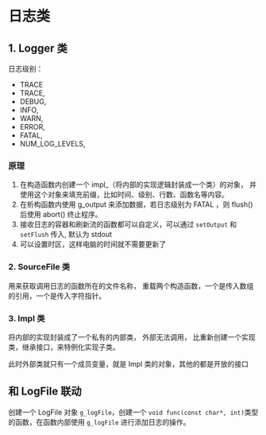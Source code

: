# 日志类

## 1. Logger 类

日志级别：
* TRACE
* TRACE,
* DEBUG,
* INFO,
* WARN,
* ERROR,
* FATAL,
* NUM_LOG_LEVELS,  


### 原理

1. 在构造函数内创建一个 impl_（将内部的实现逻辑封装成一个类）的对象， 并使用这个对象来填充前缀，比如时间、级别、行数、函数名等内容。
2. 在析构函数内使用 g_output 来添加数据，若日志级别为 FATAL ，则 flush() 后使用 abort() 终止程序。
3. 接收日志的容器和刷新流的函数都可以自定义，可以通过 `setOutput` 和 `setFlush` 传入, 默认为 stdout
4. 可以设置时区，这样电脑的时间就不需要更新了


### 2. SourceFile 类

用来获取调用日志的函数所在的文件名称， 重载两个构造函数，一个是传入数组的引用，一个是传入字符指针。


### 3. Impl 类

将内部的实现封装成了一个私有的内部类， 外部无法调用， 比重新创建一个实现类，继承接口，来特例化实现子类。

此时外部类就只有一个成员变量，就是 Impl 类的对象，其他的都是开放的接口


## 和 LogFile 联动

创建一个 LogFile 对象 `g_logFile`，创建一个 `void func(const char*, int)`类型的函数，在函数内部使用 `g_logFile` 进行添加日志的操作。 